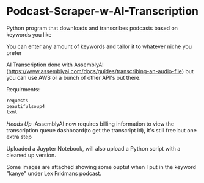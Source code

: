 # Podcast-Scraper-w-AI-Transcription
Python program that downloads and transcribes podcasts based on keywords you like

You can enter any amount of keywords and tailor it to whatever niche you prefer

AI Transcription done with AssemblyAI (https://www.assemblyai.com/docs/guides/transcribing-an-audio-file)
but you can use AWS or a bunch of other API's out there.


Requirments: 

```bash
requests
beautifulsoup4
lxml
```


*Heads Up* :AssemblyAI now requires billing information to view the transcription queue dashboard(to get the transcript id), it's still free but one extra step

Uploaded a Juypter Notebook, will also upload a Python script with a cleaned up version. 

Some images are attached showing some ouptut when I put in the keyword "kanye" under Lex Fridmans podcast.

